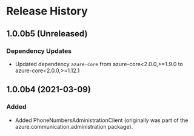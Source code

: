 # Release History

## 1.0.0b5 (Unreleased)

### Dependency Updates
- Updated dependency `azure-core` from  azure-core<2.0.0,>=1.9.0 to azure-core<2.0.0,>=1.12.1

## 1.0.0b4 (2021-03-09)

### Added
- Added PhoneNumbersAdministrationClient (originally was part of the azure.communication.administration package).



<!-- LINKS -->
[read_me]: https://github.com/Azure/azure-sdk-for-python/blob/master/sdk/communication/azure-communication-phonenumbers/README.md
[documentation]: https://docs.microsoft.com/azure/communication-services/quickstarts/access-tokens?pivots=programming-language-python
